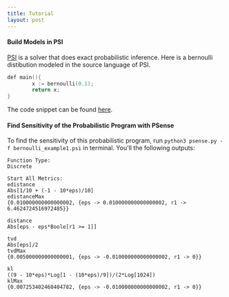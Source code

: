 ```yaml
---
title: Tutorial
layout: post
---
```


#### Build Models in PSI

[PSI](http://psisolver.org) is a solver that does exact probabilistic inference. Here is a bernoulli distibution modeled in the source language of PSI.

```d
def main(){
        x := bernoulli(0.1);
        return x;
}
```

The code snippet can be found [here](https://github.com/yekerr/PSense/blob/master/bernoulli_example1.psi).

#### Find Sensitivity of the Probabilistic Program with PSense

To find the sensitivity of this probabilistic program, run `python3 psense.py -f bernoulli_example1.psi` in terminal.
You'll the following outputs:

```
Function Type:
Discrete

Start All Metrics:
edistance
Abs[1/10 + (-1 - 10*eps)/10]
edistanceMax
{0.010000000000000002, {eps -> 0.010000000000000002, r1 -> 6.4624724516972485}}

distance
Abs[eps - eps*Boole[r1 >= 1]]

tvd
Abs[eps]/2
tvdMax
{0.005000000000000001, {eps -> -0.010000000000000002, r1 -> 0}}

kl
((9 - 10*eps)*Log[1 - (10*eps)/9])/(2*Log[1024])
klMax
{0.007253402460404782, {eps -> -0.010000000000000002, r1 -> 0}}
```